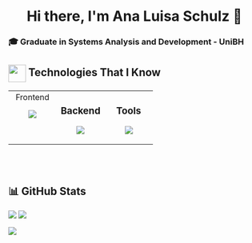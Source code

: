 ### 
<div  align="center"> 
  <h1>Hi there, I'm Ana Luisa Schulz 👋</h1>
</div>

### 🎓 Graduate in Systems Analysis and Development - UniBH

## <img align="center" src="https://media2.giphy.com/media/QssGEmpkyEOhBCb7e1/giphy.gif?cid=ecf05e47a0n3gi1bfqntqmob8g9aid1oyj2wr3ds3mg700bl&rid=giphy.gif" width ="35"/> Technologies That I Know

<table align="center"><tr><td valign="top" width="33%">

<div align="center"> Frontend </div>

<p align="center">
<img src="https://skillicons.dev/icons?i=ts,js,styledcomponents&theme=light&perline=3" />
</p>

</td><td valign="top" width="33%">

### <div align="center"> Backend </div>

<p align="center">
<img src="https://skillicons.dev/icons?i=django,postgres,mysql&theme=dark&perline=3" />
</p>

</td><td valign="top" width="33%">

### <div align="center"> Tools </div>

<p align="center">
<img src="https://skillicons.dev/icons?i=azure,vercel,docker,github,git,vscode,figma&theme=dark&perline=3" />
</p>

</td></tr></table>
<br/><br/>
</div>

## 📊 GitHub Stats

![](https://github-profile-summary-cards.vercel.app/api/cards/stats?username=anaschlz&theme=react)
![](https://github-profile-summary-cards.vercel.app/api/cards/repos-per-language?username=anaschlz&theme=react)

![](https://github-profile-summary-cards.vercel.app/api/cards/profile-details?username=anaschlz&theme=react)


